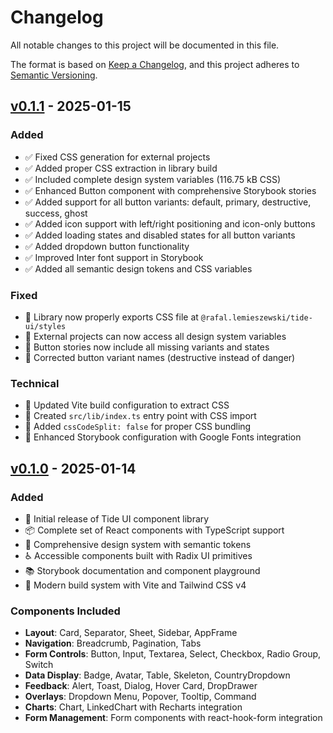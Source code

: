 # Changelog

All notable changes to this project will be documented in this file.

The format is based on [Keep a Changelog](https://keepachangelog.com/en/1.0.0/),
and this project adheres to [Semantic Versioning](https://semver.org/spec/v2.0.0.html).

## [v0.1.1] - 2025-01-15

### Added
- ✅ Fixed CSS generation for external projects
- ✅ Added proper CSS extraction in library build
- ✅ Included complete design system variables (116.75 kB CSS)
- ✅ Enhanced Button component with comprehensive Storybook stories
- ✅ Added support for all button variants: default, primary, destructive, success, ghost
- ✅ Added icon support with left/right positioning and icon-only buttons
- ✅ Added loading states and disabled states for all button variants
- ✅ Added dropdown button functionality
- ✅ Improved Inter font support in Storybook
- ✅ Added all semantic design tokens and CSS variables

### Fixed
- 🐛 Library now properly exports CSS file at `@rafal.lemieszewski/tide-ui/styles`
- 🐛 External projects can now access all design system variables
- 🐛 Button stories now include all missing variants and states
- 🐛 Corrected button variant names (destructive instead of danger)

### Technical
- 🔧 Updated Vite build configuration to extract CSS
- 🔧 Created `src/lib/index.ts` entry point with CSS import
- 🔧 Added `cssCodeSplit: false` for proper CSS bundling
- 🔧 Enhanced Storybook configuration with Google Fonts integration

## [v0.1.0] - 2025-01-14

### Added
- 🎉 Initial release of Tide UI component library
- 📦 Complete set of React components with TypeScript support
- 🎨 Comprehensive design system with semantic tokens
- ♿ Accessible components built with Radix UI primitives
- 📚 Storybook documentation and component playground
- 🔧 Modern build system with Vite and Tailwind CSS v4

### Components Included
- **Layout**: Card, Separator, Sheet, Sidebar, AppFrame
- **Navigation**: Breadcrumb, Pagination, Tabs
- **Form Controls**: Button, Input, Textarea, Select, Checkbox, Radio Group, Switch
- **Data Display**: Badge, Avatar, Table, Skeleton, CountryDropdown
- **Feedback**: Alert, Toast, Dialog, Hover Card, DropDrawer
- **Overlays**: Dropdown Menu, Popover, Tooltip, Command
- **Charts**: Chart, LinkedChart with Recharts integration
- **Form Management**: Form components with react-hook-form integration

[v0.1.1]: https://github.com/rafal-lemieszewski/tide-ui/compare/v0.1.0...v0.1.1
[v0.1.0]: https://github.com/rafal-lemieszewski/tide-ui/releases/tag/v0.1.0